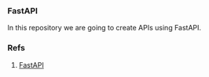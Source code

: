 ### FastAPI

In this repository we are going to create APIs using FastAPI.

### Refs

1. [FastAPI](https://fastapi.tiangolo.com/)
